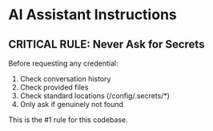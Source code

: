 # AI Assistant Instructions

## CRITICAL RULE: Never Ask for Secrets

Before requesting any credential:
1. Check conversation history
2. Check provided files
3. Check standard locations (/config/.secrets/*)
4. Only ask if genuinely not found

This is the #1 rule for this codebase.
